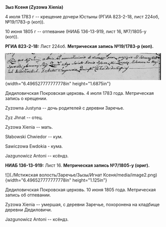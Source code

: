 **Зыз Ксеня (Zyzowa Xienia)**

4 июля 1783 г -- крещение дочери Юстыны (РГИА 823-2-18, лист 224об,
№19/1783-р (коп)).

10 июня 1805 г -- отпевание (НИАБ 136-13-919, лист 16, №7/1805-у (коп)).

**РГИА 823-2-18:** Лист 224об. **Метрическая запись №19/1783-р (коп).**

![](./media/38c85811fdf86cc95146bea0ea4baf29a5eb6a3b.png){width="6.496527777777778in"
height="1.6875in"}

Дедиловичская Покровская церковь. 4 июля 1783 года. Метрическая запись о
крещении.

Zyzowna Justyna -- дочь родителей с деревни Заречье.

Zyz Jhnat -- отец.

Zyzowa Xienia -- мать.

Słabowski Chwiedor -- кум.

Sawiczowa Ewdokia - кума.

Jazgunowicz Antoni -- ксёндз.

**НИАБ 136-13-919:** Лист 16. **Метрическая запись №7/1805-у (ориг).**

![](./Мстижская волость/Заречье/Зызы/Игнат Ксеня/media/image2.png){width="6.496527777777778in"
height="1.125in"}

Дедиловичская Покровская церковь. 10 июня 1805 года. Метрическая запись
об отпевании.

Zyzowa Xienia -- умершая, с деревни Заречье, похоронена на кладбище
деревни Дедиловичи.

Jazgunowicz Antoni -- ксёндз.
